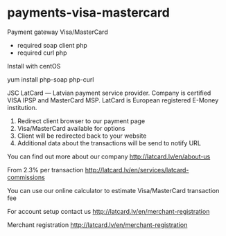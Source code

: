 # payments-visa-mastercard
Payment gateway Visa/MasterCard

* required soap client php
* required curl php

Install with centOS

yum install php-soap php-curl

JSC LatCard — Latvian payment service provider. Company is certified VISA IPSP and MasterCard MSP. LatCard is European registered E-Money institution.

1. Redirect client browser to our payment page
2. Visa/MasterCard available for options
3. Client will be redirected back to your website
4. Additional data about the transactions will be send to notify URL

You can find out more about our company
http://latcard.lv/en/about-us

From 2.3% per transaction
http://latcard.lv/en/services/latcard-commissions

You can use our online calculator to estimate Visa/MasterCard transaction fee

For account setup contact us
http://latcard.lv/en/merchant-registration

Merchant registration
http://latcard.lv/en/merchant-registration
